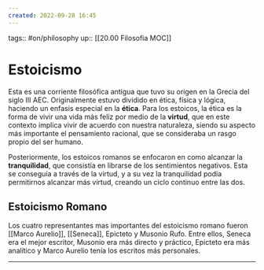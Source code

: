 ```yaml
---
created: 2022-09-28 16:45
---
```

tags:: #on/philosophy 
up:: [[20.00 Filosofia MOC]]
# Estoicismo
Esta es una corriente filosófica antigua que tuvo su origen en la Grecia del siglo III AEC. Originalmente estuvo dividido en ética, física y lógica, haciendo un enfasis especial en la **ética**. Para los estoicos, la ética es la forma de vivir una vida más feliz por medio de la **virtud**, que en este contexto implica vivir de acuerdo con nuestra naturaleza, siendo su aspecto más importante el pensamiento racional, que se consideraba un rasgo propio del ser humano.

Posteriormente, los estoicos romanos se enfocaron en como alcanzar la **tranquilidad**, que consistía en librarse de los sentimientos negativos. Esta se conseguía a través de la virtud, y a su vez la tranquilidad podía permitirnos alcanzar más virtud, creando un ciclo continuo entre las dos.

## Estoicismo Romano
Los cuatro representantes mas importantes del estoicismo romano fueron [[Marco Aurelio]], [[Seneca]], Epicteto y Musonio Rufo. Entre ellos, Seneca era el mejor escritor, Musonio era más directo y práctico, Epicteto era más analítico y Marco Aurelio tenía los escritos más personales.


___
